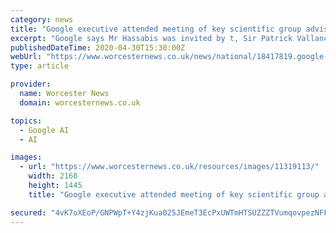 ```yaml
---
category: news
title: "Google executive attended meeting of key scientific group advising Government"
excerpt: "Google says Mr Hassabis was invited by t, Sir Patrick Vallance, who leads the group, which has been advising the Government on its respon"
publishedDateTime: 2020-04-30T15:30:00Z
webUrl: "https://www.worcesternews.co.uk/news/national/18417819.google-executive-attended-meeting-key-scientific-group-advising-government/"
type: article

provider:
  name: Worcester News
  domain: worcesternews.co.uk

topics:
  - Google AI
  - AI

images:
  - url: "https://www.worcesternews.co.uk/resources/images/11319113/"
    width: 2168
    height: 1445
    title: "Google executive attended meeting of key scientific group advising Government"

secured: "4vK7oXEoP/GNPWpT+Y4zjKua025JEmeT3EcPxUWTmHTSUZZZTVumqovpezNFFHobPL3NuNDkFGOiBQ6Q1AqTQVScvuPp6soqU05DOgFfcfiIEbt6j3rYbWFZTpa3eSsueWP8e9oomVZkxQJv792ANscZ/hpCzAB4rtuD9O2BkS5Sc11rTVi7MEyZia//AiVME5Lo5gJaAJSr/rqPZWfPluMxh4aKznrZLNKWZf9P0UmCOEMQ2Fn6eCNERY7Us/whg60dsvapl2OtsyoZUVEYik/6EaE6r8dZpvTJNT3VQNnhzL7HPdJ9/IdxWG2byFOd;fEMNN/dfnkp89uup8xXywQ=="
---
```


